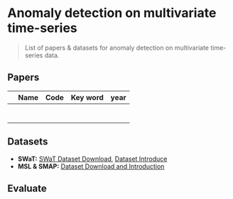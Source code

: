 # Anomaly detection on multivariate time-series

> List of papers & datasets for anomaly detection on multivariate time-series data.

## Papers
|   | Name | Code | Key word | year  |
|---|------|------|----------|---|
|   |      |      |          |   |
|   |      |      |          |   |
|   |      |      |          |   |
|   |      |      |          |   |
|   |      |      |          |   |
|   |      |      |          |   |
|   |      |      |          |   |

## Datasets
- **SWaT:** [SWaT Dataset Download](https://itrust.sutd.edu.sg/itrust-labs_datasets/), [Dataset Introduce](https://itrust.sutd.edu.sg/itrust-labs-home/itrust-labs_swat/)
- **MSL & SMAP:** [Dataset Download and Introduction](https://github.com/khundman/telemanom)

## Evaluate
